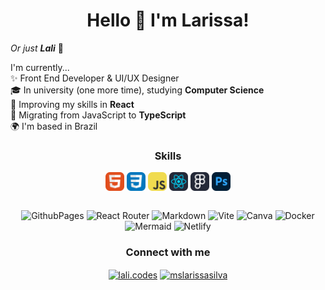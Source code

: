 
<h1 align="center">Hello 👋 I'm Larissa!</h1>

<div align="left">
  <p><i>Or just <b>Lali</b></i> 🌸 </p>
<p>I'm currently...<br>
✨  Front End Developer & UI/UX Designer<br>  
🎓  In university (one more time), studying <b>Computer Science</b><br>
🧠  Improving my skills in <b>React</b><br>
🚀  Migrating from JavaScript to <b>TypeScript</b><br>
🌍  I'm based in Brazil
  </p>
</div>
  
<h3 align="center">Skills</h3> 
<div align="center" style="display: inline_block;" >
  <img align="center" alt="html" height="30" src="https://github.com/tandpfun/skill-icons/raw/main/icons/HTML.svg">
  <img align="center" alt="css" height="30" src="https://github.com/tandpfun/skill-icons/raw/main/icons/CSS.svg">
  <img align="center" alt="javascript" height="30" src="https://github.com/tandpfun/skill-icons/raw/main/icons/JavaScript.svg">
  <img align="center" alt="react" height="30" src="https://github.com/tandpfun/skill-icons/raw/main/icons/React-Dark.svg">
  <img align="center" alt="figma" height="30" src="https://github.com/tandpfun/skill-icons/raw/main/icons/Figma-Dark.svg">
  <img align="center" alt="ps" height="30" src="https://github.com/tandpfun/skill-icons/raw/main/icons/Photoshop.svg">
</div>
<br>
<div align="center">
  
  ![GithubPages](https://img.shields.io/badge/github%20pages-1d1e1f?style=flat&logo=github&logoColor=E8B3D1) 
  ![React Router](https://img.shields.io/badge/React_Router-1d1e1f?style=flat&logo=react-router&logoColor=E8B3D1) 
  ![Markdown](https://img.shields.io/badge/markdown-1d1e1f.svg?style=flat&logo=markdown&logoColor=E8B3D1) 
  ![Vite](https://img.shields.io/badge/vite-1d1e1f.svg?style=flat&logo=vite&logoColor=E8B3D1) 
  ![Canva](https://img.shields.io/badge/Canva-1d1e1f.svg?style=flat&logo=Canva&logoColor=E8B3D1) 
  ![Docker](https://img.shields.io/badge/docker-1d1e1f.svg?style=flat&logo=docker&logoColor=E8B3D1) 
  ![Mermaid](https://img.shields.io/badge/Mermaid-1d1e1f?style=flat&logo=mermaid&logoColor=E8B3D1)
  ![Netlify](https://img.shields.io/badge/netlify-1d1e1f.svg?style=flat&logo=netlify&logoColor=#E8B3D1)
</div>
<h3 align="center">Connect with me</h3>
<p align="center">
  <a href="https://instagram.com/lalimachs" target="blank"><img align="center" src="https://raw.githubusercontent.com/rahuldkjain/github-profile-readme-generator/master/src/images/icons/Social/instagram.svg" alt="lali.codes" height="25" width="35" /></a>
  <a href="https://linkedin.com/in/mslarissasilva" target="blank"><img align="center" src="https://raw.githubusercontent.com/rahuldkjain/github-profile-readme-generator/master/src/images/icons/Social/linked-in-alt.svg" alt="mslarissasilva" height="25" width="35" /></a>
</p>
<div align="center">
</div>
